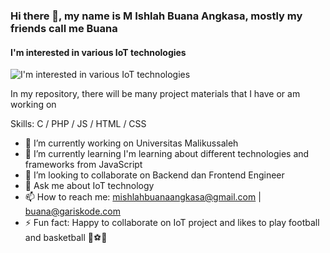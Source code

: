 ### Hi there 👋, my name is M Ishlah Buana Angkasa, mostly my friends call me Buana
#### I'm interested in various IoT technologies
![I'm interested in various IoT technologies](https://arturssmirnovs.github.io/github-profile-readme-generator/images/banner.png)

In my repository, there will be many project materials that I have or am working on

Skills: C / PHP / JS / HTML / CSS

- 🔭 I’m currently working on Universitas Malikussaleh 
- 🌱 I’m currently learning I'm learning about different technologies and frameworks from JavaScript 
- 👯 I’m looking to collaborate on Backend dan Frontend Engineer 
- 💬 Ask me about IoT technology 
- 📫 How to reach me: mishlahbuanaangkasa@gmail.com | buana@gariskode.com 
- ⚡ Fun fact: Happy to collaborate on IoT project and likes to play football and basketball 🤩⚽🏀 




